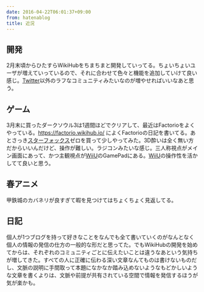 ```yaml
---
date: 2016-04-22T06:01:37+09:00
from: hatenablog
title: 近況
---
```


<h2>開発</h2>

<p>2月末頃からひたすらWikiHubをちまちまと開発していってる。ちょいちょいユーザが増えていっているので、それに合わせて色々と機能を追加していけて良い感じ。<a class="keyword" href="http://d.hatena.ne.jp/keyword/Twitter">Twitter</a>以外のラフなコミュニティみたいなのが増やせればいいなあと思う。</p>

<h2>ゲーム</h2>

<p>3月末に買ったダークソウル3は1週間ほどでクリアして、最近はFactorioをよくやっている。<a href="https://factorio.wikihub.io/">https://factorio.wikihub.io/</a> によくFactorioの日記を書いてる。あとさっき<a class="keyword" href="http://d.hatena.ne.jp/keyword/%A5%B9%A5%BF%A1%BC%A5%D5%A5%A9%A5%C3%A5%AF%A5%B9">スターフォックス</a>ゼロを買って少しやってみた。3D酔いは全く無い方だからいいんだけど、操作が難しい。ラジコンみたいな感じ。三人称視点がメイン画面にあって、かつ主観視点が<a class="keyword" href="http://d.hatena.ne.jp/keyword/WiiU">WiiU</a>のGamePadにある。<a class="keyword" href="http://d.hatena.ne.jp/keyword/WiiU">WiiU</a>の操作性を活かしてて良いと思う。</p>

<h2>春アニメ</h2>

<p>甲鉄城のカバネリが良すぎて暇を見つけてはちょくちょく見返してる。</p>

<h2>日記</h2>

<p>個人が1つブログを持って好きなことをなんでも全て書いていくのがなんとなく個人の情報の発信の仕方の一般的な形だと思ってた。でもWikiHubの開発を始めてからは、それぞれのコミュニティごとに伝えたいことは違うなあという気持ちが増してきた。すべての人に正確に伝わる深い文章なんてものは書けないものだし、文脈の説明に手間取って本題になかなか踏み込めないようなもどかしいような文章を書くよりは、文脈や前提が共有されている空間で情報を発信するほうが気が楽かも。</p>

